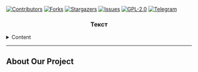<a id='readme-top'></a>

[![Contributors](contributors-shield)](contributors-url)
[![Forks](forks-shield)](forks-url)
[![Stargazers](stars-shield)](stars-url)
[![Issues](issues-shield)](issues-url)
[![GPL-2.0](license-shield)](license-url)
[![Telegram](telegram-shield)](linkedin-url)

<div align="center">
    <h3 align="center">Текст</h3>
</div>

<details>
  <summary>Content</summary>
  <ol>
    <li>
      <a href="#about-our-project">About Our Project</a>
      <ul>
        <li><a href="#About-our-team">About Our Team</a></li>
      </ul>
    </li>
    <li>
      <a href="#">текст</a>
      <ul>
        <li><a href="#">текст</a></li>
        <li><a href="#">текст</a></li>
      </ul>
    </li>
    <li><a href="#usage">текст</a></li>
    <li><a href="#"></a></li>
    <li><a href="#"></a></li>
    <li><a href="#license">License</a></li>
    <li><a href="#contact">Contact</a></li>
  </ol>
</details>

<hr>

## About Our Project